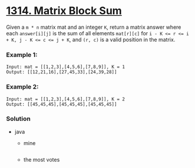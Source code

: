 # [1314. Matrix Block Sum](https://leetcode.com/problems/matrix-block-sum/)

Given a `m * n` matrix mat and an integer `K`, return a matrix answer where each `answer[i][j]` is the sum of all elements `mat[r][c]` 
for `i - K <= r <= i + K, j - K <= c <= j + K`, and `(r, c)` is a valid position in the matrix.
 

### Example 1:
```
Input: mat = [[1,2,3],[4,5,6],[7,8,9]], K = 1
Output: [[12,21,16],[27,45,33],[24,39,28]]
```

### Example 2:
```
Input: mat = [[1,2,3],[4,5,6],[7,8,9]], K = 2
Output: [[45,45,45],[45,45,45],[45,45,45]]
```

### Solution

* java
  * mine
  ```
  ```
  
  * the most votes
  ```
  
  ```
